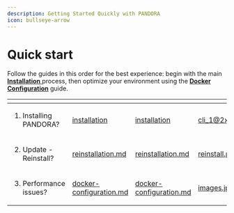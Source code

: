 ```yaml
---
description: Getting Started Quickly with PANDORA
icon: bullseye-arrow
---
```


# Quick start

Follow the guides in this order for the best experience: begin with the main [**Installation** ](installation/)process, then optimize your environment using the [**Docker Configuration**](installation/docker-configuration.md) guide.

<table data-view="cards" data-full-width="false"><thead><tr><th></th><th data-type="content-ref"></th><th data-hidden data-card-target data-type="content-ref"></th><th data-hidden data-card-cover data-type="files"></th><th data-hidden data-type="number"></th></tr></thead><tbody><tr><td><ol><li>Installing PANDORA?</li></ol></td><td><a href="installation/">installation</a></td><td><a href="installation/">installation</a></td><td><a href="../../.gitbook/assets/cli_1@2x.avif">cli_1@2x.avif</a></td><td>null</td></tr><tr><td><ol start="2"><li>Update - Reinstall?</li></ol></td><td><a href="reinstallation.md">reinstallation.md</a></td><td><a href="reinstallation.md">reinstallation.md</a></td><td><a href="../../.gitbook/assets/reinstall.png">reinstall.png</a></td><td>null</td></tr><tr><td><ol start="3"><li>Performance issues?</li></ol></td><td><a href="installation/docker-configuration.md">docker-configuration.md</a></td><td><a href="installation/docker-configuration.md">docker-configuration.md</a></td><td><a href="../../.gitbook/assets/images.jpg">images.jpg</a></td><td>null</td></tr></tbody></table>
